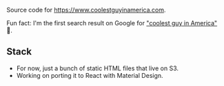 Source code for https://www.coolestguyinamerica.com.

Fun fact: I'm the first search result on Google for ["coolest guy in America"](https://www.google.com/search?q=coolest+guy+in+america) 🙂.

## Stack

- For now, just a bunch of static HTML files that live on S3.
- Working on porting it to React with Material Design.
